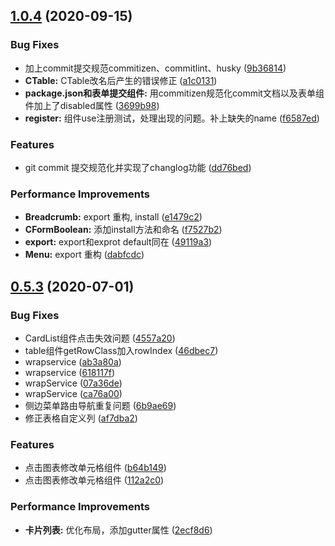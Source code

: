 
## [1.0.4](http://gitlab.skysri.com/flower/admin-toolkit/compare/0.5.3...v1.0.4) (2020-09-15)


### Bug Fixes

* 加上commit提交规范commitizen、commitlint、husky ([9b36814](http://gitlab.skysri.com/flower/admin-toolkit/commit/9b36814bb0cc17116ddc0d63e0ff7396e11ea031))
* **CTable:** CTable改名后产生的错误修正 ([a1c0131](http://gitlab.skysri.com/flower/admin-toolkit/commit/a1c0131a0a1fff963b037a359f60dd68e55ce910))
* **package.json和表单提交组件:** 用commitizen规范化commit文档以及表单组件加上了disabled属性 ([3699b98](http://gitlab.skysri.com/flower/admin-toolkit/commit/3699b98d1b9a39a6db068cf3ab7c4003bd67903c))
* **register:** 组件use注册测试，处理出现的问题。补上缺失的name ([f6587ed](http://gitlab.skysri.com/flower/admin-toolkit/commit/f6587ed34b94e0e80f39c4f8afee6cf826580d01))


### Features

* git commit 提交规范化并实现了changlog功能 ([dd76bed](http://gitlab.skysri.com/flower/admin-toolkit/commit/dd76bed57923490c1ec94c1942fcba133eb28b45))


### Performance Improvements

* **Breadcrumb:** export 重构, install ([e1479c2](http://gitlab.skysri.com/flower/admin-toolkit/commit/e1479c250a0eab711d6d7f1f00dcf41d5a03d559))
* **CFormBoolean:** 添加install方法和命名 ([f7527b2](http://gitlab.skysri.com/flower/admin-toolkit/commit/f7527b2b808633ff985ec1ab694761f2c9c4f9c8))
* **export:** export和exprot default同在 ([49119a3](http://gitlab.skysri.com/flower/admin-toolkit/commit/49119a37356474f4e32642d276429976ab6a6124))
* **Menu:** export 重构 ([dabfcdc](http://gitlab.skysri.com/flower/admin-toolkit/commit/dabfcdcea30ff7908222885f30f405858a16e4c5))



## [0.5.3](http://gitlab.skysri.com/flower/admin-toolkit/compare/ca76a0007e52d535cc0e0a86ec0123b4e0d682b7...0.5.3) (2020-07-01)


### Bug Fixes

* CardList组件点击失效问题 ([4557a20](http://gitlab.skysri.com/flower/admin-toolkit/commit/4557a2048499cb4cefadef8b1f23bea8726a06c2))
* table组件getRowClass加入rowIndex ([46dbec7](http://gitlab.skysri.com/flower/admin-toolkit/commit/46dbec78ee82b958f043f2e92c35a29a2d505051))
* wrapservice ([ab3a80a](http://gitlab.skysri.com/flower/admin-toolkit/commit/ab3a80ab2e5fd2cb8bb45af59725b289330f3d86))
* wrapservice ([618117f](http://gitlab.skysri.com/flower/admin-toolkit/commit/618117f6fb941ebe81a53e1541dff4e159e0f550))
* wrapService ([07a36de](http://gitlab.skysri.com/flower/admin-toolkit/commit/07a36dedcce88474dba7771dbd727dab7d792123))
* wrapService ([ca76a00](http://gitlab.skysri.com/flower/admin-toolkit/commit/ca76a0007e52d535cc0e0a86ec0123b4e0d682b7))
* 侧边菜单路由导航重复问题 ([6b9ae69](http://gitlab.skysri.com/flower/admin-toolkit/commit/6b9ae698bdbcb863131a823b45a25274052b7053))
* 修正表格自定义列 ([af7dba2](http://gitlab.skysri.com/flower/admin-toolkit/commit/af7dba21950ff985349b1eac180e357090f41375))


### Features

* 点击图表修改单元格组件 ([b64b149](http://gitlab.skysri.com/flower/admin-toolkit/commit/b64b149cb06acde8c44cde9fad8312b95a6946d3))
* 点击图表修改单元格组件 ([112a2c0](http://gitlab.skysri.com/flower/admin-toolkit/commit/112a2c0dbff6e34760a1f3f992449750ad11cf1f))


### Performance Improvements

* **卡片列表:** 优化布局，添加gutter属性 ([2ecf8d6](http://gitlab.skysri.com/flower/admin-toolkit/commit/2ecf8d6fc8e2ef9fd4c01b981ec1a57827c1c47b))



